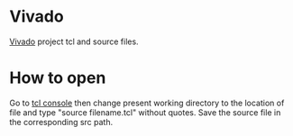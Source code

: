 # Vivado
<a href="https://www.xilinx.com/products/design-tools/vivado.html">Vivado</a> project tcl and source files.

# How to open
Go to <a href="https://www.xilinx.com/support/documentation/sw_manuals/xilinx11/pn_r_using_tcl_tab.htm">tcl console</a> then change present working directory to the location of file and type "source <space> filename.tcl" without quotes.
Save the source file in the corresponding src path.
